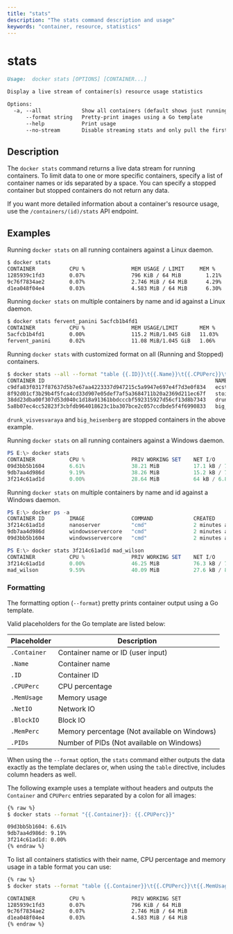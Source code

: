 ```yaml
---
title: "stats"
description: "The stats command description and usage"
keywords: "container, resource, statistics"
---
```


<!-- This file is maintained within the docker/docker Github
     repository at https://github.com/docker/docker/. Make all
     pull requests against that repo. If you see this file in
     another repository, consider it read-only there, as it will
     periodically be overwritten by the definitive file. Pull
     requests which include edits to this file in other repositories
     will be rejected.
-->

# stats

```markdown
Usage:  docker stats [OPTIONS] [CONTAINER...]

Display a live stream of container(s) resource usage statistics

Options:
  -a, --all             Show all containers (default shows just running)
      --format string   Pretty-print images using a Go template
      --help            Print usage
      --no-stream       Disable streaming stats and only pull the first result
```

## Description

The `docker stats` command returns a live data stream for running containers. To limit data to one or more specific containers, specify a list of container names or ids separated by a space. You can specify a stopped container but stopped containers do not return any data.

If you want more detailed information about a container's resource usage, use the `/containers/(id)/stats` API endpoint.

## Examples

Running `docker stats` on all running containers against a Linux daemon.

```bash
$ docker stats
CONTAINER           CPU %               MEM USAGE / LIMIT     MEM %               NET I/O             BLOCK I/O
1285939c1fd3        0.07%               796 KiB / 64 MiB        1.21%               788 B / 648 B       3.568 MB / 512 KB
9c76f7834ae2        0.07%               2.746 MiB / 64 MiB      4.29%               1.266 KB / 648 B    12.4 MB / 0 B
d1ea048f04e4        0.03%               4.583 MiB / 64 MiB      6.30%               2.854 KB / 648 B    27.7 MB / 0 B
```

Running `docker stats` on multiple containers by name and id against a Linux daemon.

```bash
$ docker stats fervent_panini 5acfcb1b4fd1
CONTAINER           CPU %               MEM USAGE/LIMIT       MEM %               NET I/O
5acfcb1b4fd1        0.00%               115.2 MiB/1.045 GiB   11.03%              1.422 kB/648 B
fervent_panini      0.02%               11.08 MiB/1.045 GiB   1.06%               648 B/648 B
```

Running `docker stats` with customized format on all (Running and Stopped) containers.

```bash
$ docker stats --all --format "table {{.ID}}\t{{.Name}}\t{{.CPUPerc}}\t{{.MemUsage}}"
CONTAINER ID                                                       NAME                     CPU %               MEM USAGE / LIMIT
c9dfa83f0317f87637d5b7e67aa4223337d947215c5a9947e697e4f7d3e0f834   ecstatic_noether         0.00%               56KiB / 15.57GiB
8f92d01cf3b29b4f5fca4cd33d907e05def7af5a3684711b20a2369d211ec67f   stoic_goodall            0.07%               32.86MiB / 15.57GiB
38dd23dba00f307d53d040c1d18a91361bbdcccbf592315927d56cf13d8b7343   drunk_visvesvaraya       0.00%               0B / 0B
5a8b07ec4cc52823f3cbfdb964018623c1ba307bce2c057ccdbde5f4f6990833   big_heisenberg           0.00%               0B / 0B
```

`drunk_visvesvaraya` and `big_heisenberg` are stopped containers in the above example.

Running `docker stats` on all running containers against a Windows daemon.

```powershell
PS E:\> docker stats
CONTAINER           CPU %               PRIV WORKING SET    NET I/O             BLOCK I/O
09d3bb5b1604        6.61%               38.21 MiB           17.1 kB / 7.73 kB   10.7 MB / 3.57 MB
9db7aa4d986d        9.19%               38.26 MiB           15.2 kB / 7.65 kB   10.6 MB / 3.3 MB
3f214c61ad1d        0.00%               28.64 MiB           64 kB / 6.84 kB     4.42 MB / 6.93 MB
```

Running `docker stats` on multiple containers by name and id against a Windows daemon.

```powershell
PS E:\> docker ps -a
CONTAINER ID        IMAGE               COMMAND             CREATED             STATUS              PORTS               NAMES
3f214c61ad1d        nanoserver          "cmd"               2 minutes ago       Up 2 minutes                            big_minsky
9db7aa4d986d        windowsservercore   "cmd"               2 minutes ago       Up 2 minutes                            mad_wilson
09d3bb5b1604        windowsservercore   "cmd"               2 minutes ago       Up 2 minutes                            affectionate_easley

PS E:\> docker stats 3f214c61ad1d mad_wilson
CONTAINER           CPU %               PRIV WORKING SET    NET I/O             BLOCK I/O
3f214c61ad1d        0.00%               46.25 MiB           76.3 kB / 7.92 kB   10.3 MB / 14.7 MB
mad_wilson          9.59%               40.09 MiB           27.6 kB / 8.81 kB   17 MB / 20.1 MB
```

### Formatting

The formatting option (`--format`) pretty prints container output
using a Go template.

Valid placeholders for the Go template are listed below:

Placeholder  | Description
------------ | --------------------------------------------
`.Container` | Container name or ID (user input)
`.Name`      | Container name
`.ID`        | Container ID
`.CPUPerc`   | CPU percentage
`.MemUsage`  | Memory usage
`.NetIO`     | Network IO
`.BlockIO`   | Block IO
`.MemPerc`   | Memory percentage (Not available on Windows)
`.PIDs`      | Number of PIDs (Not available on Windows)


When using the `--format` option, the `stats` command either
outputs the data exactly as the template declares or, when using the
`table` directive, includes column headers as well.

The following example uses a template without headers and outputs the
`Container` and `CPUPerc` entries separated by a colon for all images:

```bash
{% raw %}
$ docker stats --format "{{.Container}}: {{.CPUPerc}}"

09d3bb5b1604: 6.61%
9db7aa4d986d: 9.19%
3f214c61ad1d: 0.00%
{% endraw %}
```

To list all containers statistics with their name, CPU percentage and memory
usage in a table format you can use:

```bash
{% raw %}
$ docker stats --format "table {{.Container}}\t{{.CPUPerc}}\t{{.MemUsage}}"

CONTAINER           CPU %               PRIV WORKING SET
1285939c1fd3        0.07%               796 KiB / 64 MiB
9c76f7834ae2        0.07%               2.746 MiB / 64 MiB
d1ea048f04e4        0.03%               4.583 MiB / 64 MiB
{% endraw %}
```
